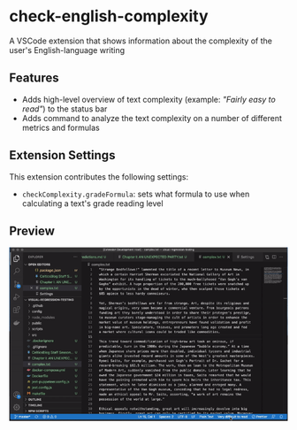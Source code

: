 # check-english-complexity

A VSCode extension that shows information about the complexity of the user's English-language writing

## Features

- Adds high-level overview of text complexity (example: _"Fairly easy to read"_) to the status bar
- Adds command to analyze the text complexity on a number of different metrics and formulas

## Extension Settings

This extension contributes the following settings:

- `checkComplexity.gradeFormula`: sets what formula to use when calculating a text's grade reading level

## Preview

![Check the complexity of English text](https://github.com/tvthatsme/check-english-complexity/blob/main/preview.gif)
